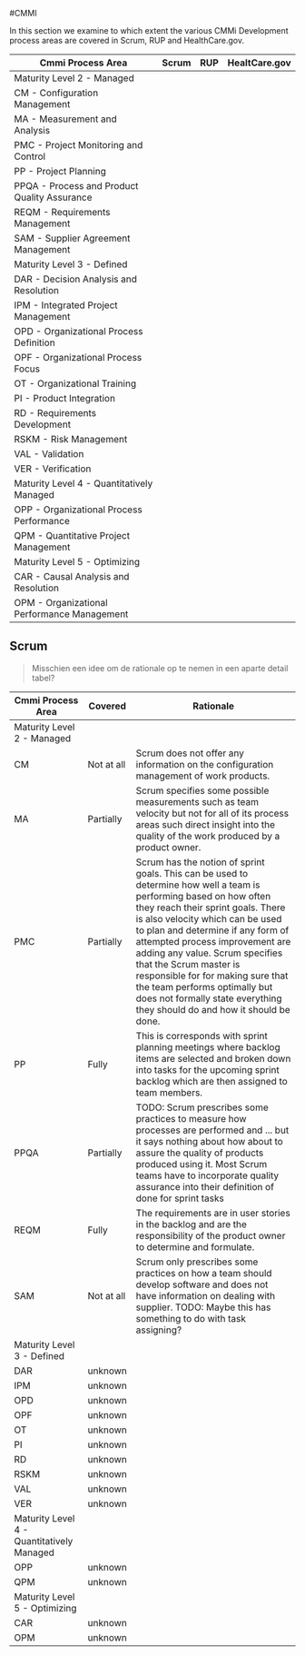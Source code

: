 #CMMI

In this section we examine to which extent the various CMMi Development process areas are covered in Scrum, RUP and HealthCare.gov.

| Cmmi Process Area | Scrum | RUP | HealtCare.gov |
| ------------------| ----- | --- | ------------- |
| Maturity Level 2 - Managed                      |
| CM - Configuration Management                | | | |
| MA - Measurement and Analysis                | | | |
| PMC - Project Monitoring and Control         | | | |
| PP - Project Planning                        | | | |
| PPQA - Process and Product Quality Assurance | | | |
| REQM - Requirements Management               | | | |
| SAM - Supplier Agreement Management          | | | |
| Maturity Level 3 - Defined                         |
| DAR - Decision Analysis and Resolution       | | | |
| IPM - Integrated Project Management          | | | |
| OPD - Organizational Process Definition      | | | |
| OPF - Organizational Process Focus           | | | |
| OT - Organizational Training                 | | | |
| PI - Product Integration                     | | | |
| RD - Requirements Development                | | | |
| RSKM - Risk Management                      | | | |
| VAL -  Validation                            | | | |
| VER -  Verification                          | | | |
| Maturity Level 4 - Quantitatively Managed          |
| OPP - Organizational Process Performance     | | | |
| QPM - Quantitative Project Management        | | | |
| Maturity Level 5 - Optimizing                      |
| CAR - Causal Analysis and Resolution         | | | |
| OPM - Organizational Performance Management  | | | |

## Scrum

> Misschien een idee om de rationale op te nemen in een aparte detail tabel?

| Cmmi Process Area | Covered | Rationale  |
| ------------------| ------- | ---------  |
| Maturity Level 2 - Managed               |
| CM                | Not at all | Scrum does not offer any information on the configuration management of work products.            |
| MA                | Partially | Scrum specifies some possible measurements such as team velocity but not for all of its process areas such direct insight into the quality of the work produced by a product owner.             |
| PMC               | Partially | Scrum has the notion of sprint goals. This can be used to determine how well a team is performing based on how often they reach their sprint goals. There is also velocity which can be used to plan and determine if any form of attempted process improvement are adding any value. Scrum specifies that the Scrum master is responsible for for making sure that the team performs optimally but does not formally state everything they should do and how it should be done.           |
| PP                | Fully     | This is corresponds with sprint planning meetings where backlog items are selected and broken down into tasks for the upcoming sprint backlog which are then assigned to team members.             |
| PPQA              | Partially | TODO: Scrum prescribes some practices to measure how processes are performed and ... but it says nothing about how about to assure the quality of products produced using it. Most Scrum teams have to incorporate quality assurance into their definition of done for sprint tasks            |
| REQM              | Fully | The requirements are in user stories in the backlog and are the responsibility of the product owner to determine and formulate.            |
| SAM               | Not at all | Scrum only prescribes some practices on how a team should develop software and does not have information on dealing with supplier. TODO: Maybe this has something to do with task assigning?            |
| Maturity Level 3 - Defined               |
| DAR               | unknown |            |
| IPM               | unknown |            |
| OPD               | unknown |            |
| OPF               | unknown |            |
| OT                | unknown |            |
| PI                | unknown |            |
| RD                | unknown |            |
| RSKM              | unknown |            |
| VAL               | unknown |            |
| VER               | unknown |            |
| Maturity Level 4 - Quantitatively Managed|
| OPP               | unknown |            |
| QPM               | unknown |            |
| Maturity Level 5 - Optimizing            |
| CAR               | unknown |            |
| OPM               | unknown |            |


